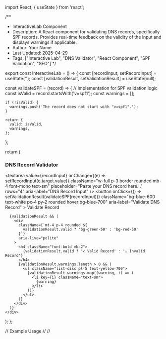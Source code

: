 import React, { useState } from 'react';

/**
 * InteractiveLab Component
 * Description: A React component for validating DNS records, specifically SPF records. Provides real-time feedback on the validity of the input and displays warnings if applicable.
 * Author: Your Name
 * Last Updated: 2025-04-29
 * Tags: ["Interactive Lab", "DNS Validator", "React Component", "SPF Validation", "SEO"]
 */

export const InteractiveLab = () => {
  const [recordInput, setRecordInput] = useState('');
  const [validationResult, setValidationResult] = useState(null);

  const validateSPF = (record) => {
    // Implementation for SPF validation logic
    const isValid = record.startsWith('v=spf1');
    const warnings = [];

    if (!isValid) {
      warnings.push('The record does not start with "v=spf1".');
    }

    return {
      valid: isValid,
      warnings,
    };
  };

  return (
    <div className="bg-white p-6 rounded-lg shadow-sm">
      <h3 className="text-lg font-bold mb-4">DNS Record Validator</h3>
      <textarea
        value={recordInput}
        onChange={(e) => setRecordInput(e.target.value)}
        className="w-full p-3 border rounded mb-4 font-mono text-sm"
        placeholder="Paste your DNS record here..."
        rows="4"
        aria-label="DNS Record Input" />
      <button
        onClick={() => setValidationResult(validateSPF(recordInput))}
        className="bg-blue-600 text-white px-4 py-2 rounded hover:bg-blue-700"
        aria-label="Validate DNS Record"
      >
        Validate Record
      </button>

      {validationResult && (
        <div
          className={`mt-4 p-4 rounded ${
            validationResult.valid ? 'bg-green-50' : 'bg-red-50'
          }`}
          aria-live="polite"
        >
          <h4 className="font-bold mb-2">
            {validationResult.valid ? '✓ Valid Record' : '⚠ Invalid Record'}
          </h4>
          {validationResult.warnings.length > 0 && (
            <ul className="list-disc pl-5 text-yellow-700">
              {validationResult.warnings.map((warning, i) => (
                <li key={i} className="text-sm">
                  {warning}
                </li>
              ))}
            </ul>
          )}
        </div>
      )}
    </div>
  );
};

// Example Usage
// <InteractiveLab>
// </InteractiveLab>



